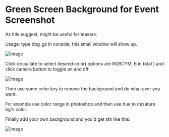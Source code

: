 # Green Screen Background for Event Screenshot
As title suggest, might be useful for teasers.

Usage: 
type dbg_gs in console, this small window will show up.

![image](https://github.com/CMCMC404/CM-HOI4-Random-Crap/assets/69458655/6f25e161-9be4-4a6c-9f9c-6e242d3974c8)

Click on pallate to select desired color( options are RGBCYM, 6 in total ) and click camera button to toggle on and off.

![image](https://github.com/CMCMC404/CM-HOI4-Random-Crap/assets/69458655/54ffa453-4f03-4795-bd3a-a58e11464f04)

Then use some color key to remove the background and do what ever you want.

For example use color range in photoshop and then use hue to desature bg's color.

Finally add your own background and you'd get sth like this:

![image](https://github.com/CMCMC404/CM-HOI4-Random-Crap/assets/69458655/cf79b7d6-e459-452c-a6a4-3dc298293c20)
